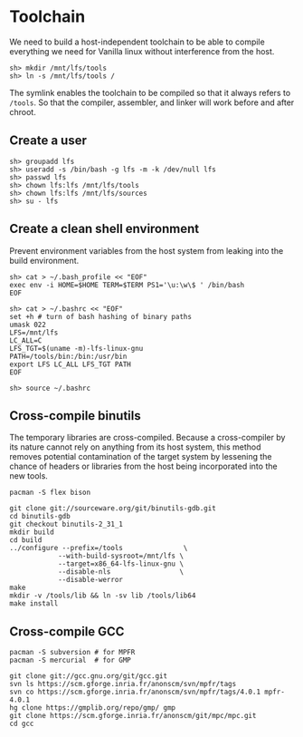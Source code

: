 # Toolchain

We need to build a host-independent toolchain to be able to compile everything we need for Vanilla linux without interference from the host.

```
sh> mkdir /mnt/lfs/tools
sh> ln -s /mnt/lfs/tools /
```

The symlink enables the toolchain to be compiled so that it always refers to `/tools`. 
So that the compiler, assembler, and linker will work before and after chroot.

## Create a user

```
sh> groupadd lfs
sh> useradd -s /bin/bash -g lfs -m -k /dev/null lfs
sh> passwd lfs
sh> chown lfs:lfs /mnt/lfs/tools
sh> chown lfs:lfs /mnt/lfs/sources
sh> su - lfs
```

## Create a clean shell environment

Prevent environment variables from the host system from leaking into the build environment.

```
sh> cat > ~/.bash_profile << "EOF"
exec env -i HOME=$HOME TERM=$TERM PS1='\u:\w\$ ' /bin/bash
EOF
```

```
sh> cat > ~/.bashrc << "EOF"
set +h # turn of bash hashing of binary paths
umask 022
LFS=/mnt/lfs
LC_ALL=C
LFS_TGT=$(uname -m)-lfs-linux-gnu
PATH=/tools/bin:/bin:/usr/bin
export LFS LC_ALL LFS_TGT PATH
EOF
```

```
sh> source ~/.bashrc
```

## Cross-compile binutils

The temporary libraries are cross-compiled. Because a cross-compiler by its nature cannot rely on anything from its host system, this method removes potential contamination of the target system by lessening the chance of headers or libraries from the host being incorporated into the new tools.

```shell
pacman -S flex bison
```

```shell
git clone git://sourceware.org/git/binutils-gdb.git
cd binutils-gdb
git checkout binutils-2_31_1
mkdir build
cd build
../configure --prefix=/tools               \
            --with-build-sysroot=/mnt/lfs \
            --target=x86_64-lfs-linux-gnu \
            --disable-nls                 \
            --disable-werror 
make
mkdir -v /tools/lib && ln -sv lib /tools/lib64
make install
```

## Cross-compile GCC

```shell
pacman -S subversion # for MPFR
pacman -S mercurial  # for GMP
```

```shell
git clone git://gcc.gnu.org/git/gcc.git
svn ls https://scm.gforge.inria.fr/anonscm/svn/mpfr/tags
svn co https://scm.gforge.inria.fr/anonscm/svn/mpfr/tags/4.0.1 mpfr-4.0.1
hg clone https://gmplib.org/repo/gmp/ gmp
git clone https://scm.gforge.inria.fr/anonscm/git/mpc/mpc.git 
cd gcc
```
